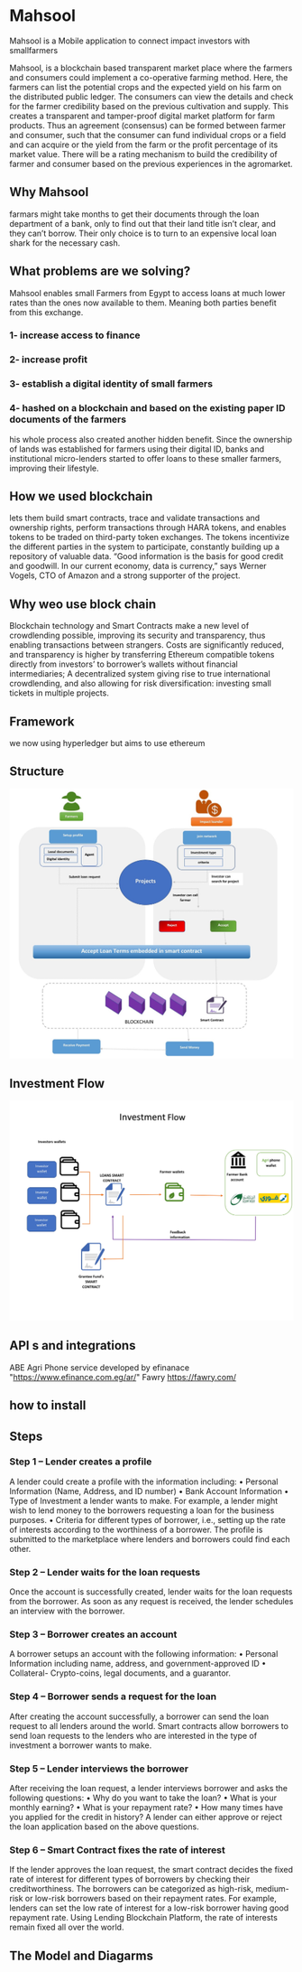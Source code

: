 # Mahsool
Mahsool is a Mobile application to connect impact investors with smallfarmers

Mahsool, is a blockchain based transparent market place where the farmers and consumers could implement a co-operative farming method. Here, the farmers can list the potential crops and the expected yield on his farm on the distributed public ledger. The consumers can view the details and check for the farmer credibility based on the previous cultivation and supply. This creates a transparent and tamper-proof digital market platform for farm products. Thus an agreement (consensus) can be formed between farmer and consumer, such that the consumer can fund individual crops or a field and can acquire or the yield from the farm or the profit percentage of its market value. There will be a rating mechanism to build the credibility of farmer and consumer based on the previous experiences in the agromarket.

## Why Mahsool
farmars might take months to get their documents through the loan department of a bank, only to find out that their land title isn’t clear, and they can’t borrow. Their only choice is to turn to an expensive local loan shark for the necessary cash.

## What problems are we solving?
Mahsool enables small Farmers from Egypt to access loans at much lower rates than the ones now available to them. Meaning both parties benefit from this exchange.


### 1- increase access to finance
### 2- increase profit
### 3- establish a digital identity of small farmers 
### 4- hashed on a blockchain and based on the existing paper ID documents of the farmers
his whole process also created another hidden benefit. Since the ownership of lands was established for farmers using their digital ID, banks and institutional micro-lenders started to offer loans to these smaller farmers, improving their lifestyle.

## How we used blockchain 
 lets them build smart contracts, trace and validate transactions and ownership rights, perform transactions through HARA tokens, and enables tokens to be traded on third-party token exchanges. The tokens incentivize the different parties in the system to participate, constantly building up a repository of valuable data. “Good information is the basis for good credit and goodwill. In our current economy, data is currency,” says Werner Vogels, CTO of Amazon and a strong supporter of the project. 
 
## Why weo use block chain
Blockchain technology and Smart Contracts make a new level of crowdlending possible,
improving its security and transparency, thus enabling transactions between strangers. Costs are
significantly reduced, and transparency is higher by transferring Ethereum compatible tokens
directly from investors’ to borrower’s wallets without financial intermediaries; A decentralized
system giving rise to true international crowdlending, and also allowing for risk diversification:
investing small tickets in multiple projects.

## Framework
we now using hyperledger but aims to use ethereum

## Structure
![Alt text](https://github.com/YSbarbary/Mahsool/blob/master/arc.jpg "Platform")
## Investment Flow
![Alt text](https://github.com/YSbarbary/Mahsool/blob/master/investment.jpg "Platform")


## API s and integrations
ABE Agri Phone service  developed by efinanace "https://www.efinance.com.eg/ar/"
Fawry https://fawry.com/

## how to install

## Steps 

### Step 1 – Lender creates a profile
A lender could create a profile with the information including:
•	Personal Information (Name, Address, and ID number)
•	Bank Account Information
•	Type of Investment a lender wants to make. For example, a lender might wish to lend money to the borrowers requesting a loan for the business purposes.
•	Criteria for different types of borrower, i.e., setting up the rate of interests according to the worthiness of a borrower.
The profile is submitted to the marketplace where lenders and borrowers could find each other.
### Step 2 – Lender waits for the loan requests
Once the account is successfully created, lender waits for the loan requests from the borrower. As soon as any request is received, the lender schedules an interview with the borrower.
### Step 3 – Borrower creates an account
A borrower setups an account with the following information:
•	Personal Information including name, address, and government-approved ID
•	Collateral- Crypto-coins, legal documents, and a guarantor.
### Step 4 – Borrower sends a request for the loan
After creating the account successfully, a borrower can send the loan request to all lenders around the world. Smart contracts allow borrowers to send loan requests to the lenders who are interested in the type of investment a borrower wants to make.
### Step 5 – Lender interviews the borrower
After receiving the loan request, a lender interviews borrower and asks the following questions:
•	Why do you want to take the loan?
•	What is your monthly earning?
•	What is your repayment rate?
•	How many times have you applied for the credit in history?
A lender can either approve or reject the loan application based on the above questions.
### Step 6 – Smart Contract fixes the rate of interest
If the lender approves the loan request, the smart contract decides the fixed rate of interest for different types of borrowers by checking their creditworthiness.
The borrowers can be categorized as high-risk, medium-risk or low-risk borrowers based on their repayment rates.
For example, lenders can set the low rate of interest for a low-risk borrower having good repayment rate.
Using  Lending Blockchain Platform, the rate of interests remain fixed all over the world.

## The Model and Diagarms
